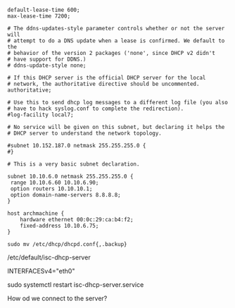 ```

default-lease-time 600;
max-lease-time 7200;

# The ddns-updates-style parameter controls whether or not the server will
# attempt to do a DNS update when a lease is confirmed. We default to the
# behavior of the version 2 packages ('none', since DHCP v2 didn't
# have support for DDNS.)
# ddns-update-style none;

# If this DHCP server is the official DHCP server for the local
# network, the authoritative directive should be uncommented.
authoritative;

# Use this to send dhcp log messages to a different log file (you also
# have to hack syslog.conf to complete the redirection).
#log-facility local7;

# No service will be given on this subnet, but declaring it helps the 
# DHCP server to understand the network topology.

#subnet 10.152.187.0 netmask 255.255.255.0 {
#}

# This is a very basic subnet declaration.

subnet 10.10.6.0 netmask 255.255.255.0 {
 range 10.10.6.60 10.10.6.90;
 option routers 10.10.10.1;
 option domain-name-servers 8.8.8.8;
}

host archmachine {
    hardware ethernet 00:0c:29:ca:b4:f2;
    fixed-address 10.10.6.75;
}
```

`sudo mv /etc/dhcp/dhcpd.conf{,.backup}`

/etc/default/isc-dhcp-server
	
INTERFACESv4="eth0"

	
sudo systemctl restart isc-dhcp-server.service


How od we connect to the server?

